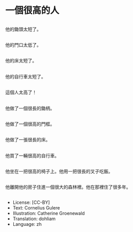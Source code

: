 # 一個很高的人

##
他的鋤頭太短了。

##
他的門口太低了。

##
他的床太短了。

##
他的自行車太短了。

##
這個人太高了！

##
他做了一個很長的鋤柄。

##
他做了一個很高的門框。

##
他做了一張很長的床。

##
他買了一輛很高的自行車。

##
他坐在一把很高的椅子上。他用一把很長的叉子吃飯。

##
他離開他的房子住進一個很大的森林裡。他在那裡住了很多年。

##
* License: [CC-BY]
* Text: Cornelius Gulere
* Illustration: Catherine Groenewald
* Translation: dohliam
* Language: zh
